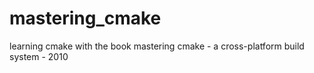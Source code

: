 # mastering_cmake
learning cmake with the book mastering cmake - a cross-platform build system - 2010
